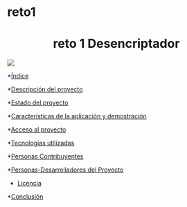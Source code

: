 # reto1

<h1 align="center"> reto 1 Desencriptador </h1>
<p align="left">
   <img src="[https://img.shields.io/badge/STATUS-EN%20DESAROLLO-green](https://img.shields.io/badge/status-finalizado-verde)">
   </p>

*[Índice](#índice)

*[Descripción del proyecto](#descripción-del-proyecto)

*[Estado del proyecto](#Estado-del-proyecto)

*[Características de la aplicación y demostración](#Características-de-la-aplicación-y-demostración)

*[Acceso al proyecto](#acceso-proyecto)

*[Tecnologías utilizadas](#tecnologías-utilizadas)

*[Personas Contribuyentes](#personas-contribuyentes)

*[Personas-Desarrolladores del Proyecto](#personas-desarrolladores)

* [Licencia](#licencia)

*[Conclusión](#conclusión)
